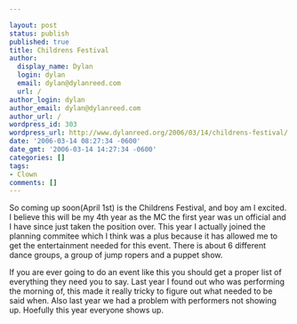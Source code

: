 ```yaml
---

layout: post
status: publish
published: true
title: Childrens Festival
author:
  display_name: Dylan
  login: dylan
  email: dylan@dylanreed.com
  url: /
author_login: dylan
author_email: dylan@dylanreed.com
author_url: /
wordpress_id: 303
wordpress_url: http://www.dylanreed.org/2006/03/14/childrens-festival/
date: '2006-03-14 08:27:34 -0600'
date_gmt: '2006-03-14 14:27:34 -0600'
categories: []
tags:
- Clown
comments: []
---
```


So coming up soon(April 1st) is the Childrens Festival, and boy am I excited. I believe this will be my 4th year as the MC the first year was un official and I have since just taken the position over. This year I actually joined the planning commitee which I think was a plus because it has allowed me to get the entertainment needed for this event. There is about 6 different dance groups, a group of jump ropers and a puppet show.

If you are ever going to do an event like this you should get a proper list of everything they need you to say. Last year I found out who was performing the morning of, this made it really tricky to figure out what needed to be said when. Also last year we had a problem with performers not showing up. Hoefully this year everyone shows up.
